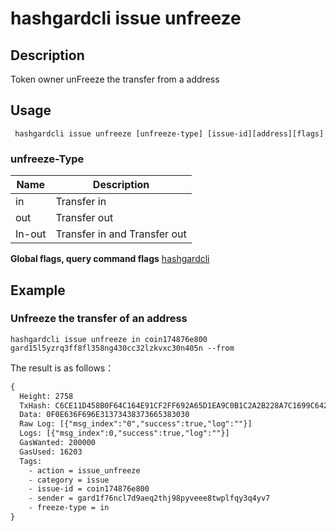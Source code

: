 # hashgardcli issue unfreeze

## Description
Token owner unFreeze the transfer from a address
## Usage
```shell
 hashgardcli issue unfreeze [unfreeze-type] [issue-id][address][flags]
```
### unfreeze-Type

| Name | Description            |
| ------ | -------------------- |
| in     | Transfer in|
| out    | Transfer out|
| In-out | Transfer in and Transfer out|

**Global flags, query command flags** [hashgardcli](../README.md)

## Example
### Unfreeze the transfer  of an address
```shell
hashgardcli issue unfreeze in coin174876e800 gard15l5yzrq3ff8fl358ng430cc32lzkvxc30n405n --from
```
The result is as follows：
```txt
{
  Height: 2758
  TxHash: C6CE11D458B0F64C164E91CF2FF692A65D1EA9C0B1C2A2B228A7C1699C6423FE
  Data: 0F0E636F696E31373438373665383030
  Raw Log: [{"msg_index":"0","success":true,"log":""}]
  Logs: [{"msg_index":0,"success":true,"log":""}]
  GasWanted: 200000
  GasUsed: 16203
  Tags:
    - action = issue_unfreeze
    - category = issue
    - issue-id = coin174876e800
    - sender = gard1f76ncl7d9aeq2thj98pyveee8twplfqy3q4yv7
    - freeze-type = in
}
```

